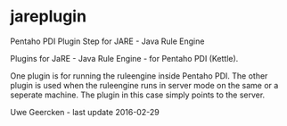 # jareplugin
Pentaho PDI Plugin Step for JARE - Java Rule Engine

Plugins for JaRE - Java Rule Engine - for Pentaho PDI (Kettle).

One plugin is for running the ruleengine inside Pentaho PDI. The other plugin is used when
the ruleengine runs in server mode on the same or a seperate machine. The plugin in this case
simply points to the server.

Uwe Geercken - last update 2016-02-29
